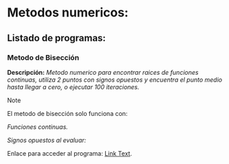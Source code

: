 # Metodos numericos:

## Listado de programas: 

### Metodo de Bisección
**Descripción:**  *Metodo numerico para encontrar raices de funciones continuas, utiliza 2 puntos con signos opuestos y encuentra el punto medio hasta llegar a cero, o ejecutar 100 iteraciones.*
> [!NOTE]
>El metodo de bisección solo funciona con:

*Funciones continuas.*

*Signos opuestos al evaluar:*

Enlace para acceder al programa: [Link Text]([#this-heading-is-not-unique-in-the-file-1](https://github.com/k0k4depelover/Metodos-Numericos/blob/main/MetodoBiseccion.py)).
